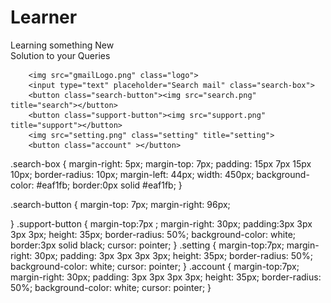 # Learner
Learning something New<br>
Solution to your Queries

        <img src="gmailLogo.png" class="logo">
        <input type="text" placeholder="Search mail" class="search-box">
        <button class="search-button"><img src="search.png" title="search"></button>
        <button class="support-button"><img src="support.png" title="support"></button>
        <img src="setting.png" class="setting" title="setting">
        <button class="account" ></button>


        

.search-box {
    margin-right: 5px; 
    margin-top: 7px;
    padding: 15px 7px 15px 10px;
    border-radius: 10px;
    margin-left: 44px;
    width: 450px;
    background-color: #eaf1fb;
    border:0px solid #eaf1fb;
}

.search-button {
    margin-top: 7px;
    margin-right: 96px;
    
    
}
.support-button {
    margin-top:7px ;
    margin-right: 30px;
    padding:3px 3px 3px 3px;
    height: 35px;
    border-radius: 50%;
    background-color: white;
    border:3px solid black;
    cursor: pointer;
}
.setting {
    margin-top:7px;
    margin-right: 30px;
    padding: 3px 3px 3px 3px;
    height: 35px;
    border-radius: 50%;
    background-color: white;
    cursor: pointer;
}
.account {
    margin-top:7px;
    margin-right: 30px;
    padding: 3px 3px 3px 3px;
    height: 35px;
    border-radius: 50%;
    background-color: white;
    cursor: pointer;
}